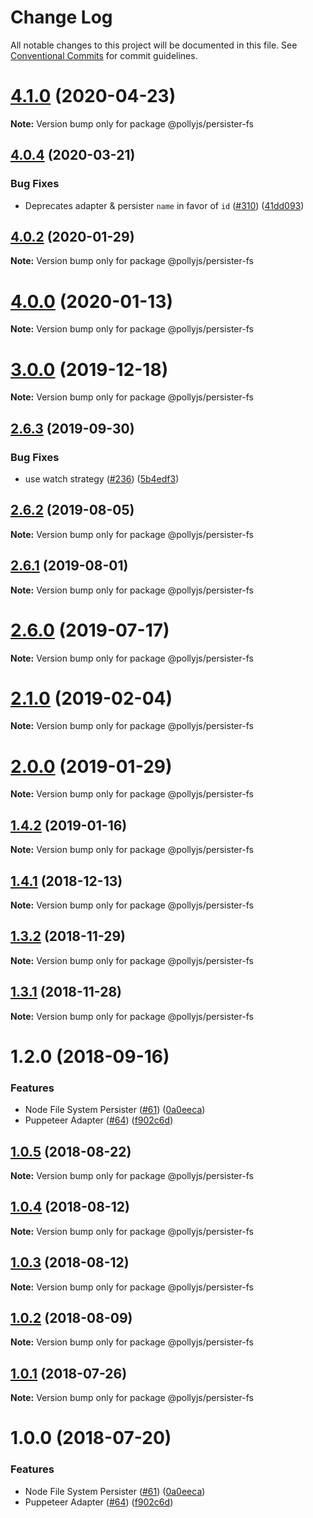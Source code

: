# Change Log

All notable changes to this project will be documented in this file.
See [Conventional Commits](https://conventionalcommits.org) for commit guidelines.

# [4.1.0](https://github.com/netflix/pollyjs/tree/master/packages/@pollyjs/persister-fs/compare/v4.0.4...v4.1.0) (2020-04-23)

**Note:** Version bump only for package @pollyjs/persister-fs





## [4.0.4](https://github.com/netflix/pollyjs/tree/master/packages/@pollyjs/persister-fs/compare/v4.0.3...v4.0.4) (2020-03-21)


### Bug Fixes

* Deprecates adapter & persister `name` in favor of `id` ([#310](https://github.com/netflix/pollyjs/tree/master/packages/@pollyjs/persister-fs/issues/310)) ([41dd093](https://github.com/netflix/pollyjs/tree/master/packages/@pollyjs/persister-fs/commit/41dd093))





## [4.0.2](https://github.com/netflix/pollyjs/tree/master/packages/@pollyjs/persister-fs/compare/v4.0.1...v4.0.2) (2020-01-29)

**Note:** Version bump only for package @pollyjs/persister-fs





# [4.0.0](https://github.com/netflix/pollyjs/tree/master/packages/@pollyjs/persister-fs/compare/v3.0.2...v4.0.0) (2020-01-13)

**Note:** Version bump only for package @pollyjs/persister-fs





# [3.0.0](https://github.com/netflix/pollyjs/tree/master/packages/@pollyjs/persister-fs/compare/v2.7.0...v3.0.0) (2019-12-18)

**Note:** Version bump only for package @pollyjs/persister-fs





## [2.6.3](https://github.com/netflix/pollyjs/tree/master/packages/@pollyjs/persister-fs/compare/v2.6.2...v2.6.3) (2019-09-30)


### Bug Fixes

* use watch strategy ([#236](https://github.com/netflix/pollyjs/tree/master/packages/@pollyjs/persister-fs/issues/236)) ([5b4edf3](https://github.com/netflix/pollyjs/tree/master/packages/@pollyjs/persister-fs/commit/5b4edf3))





## [2.6.2](https://github.com/netflix/pollyjs/tree/master/packages/@pollyjs/persister-fs/compare/v2.6.1...v2.6.2) (2019-08-05)

**Note:** Version bump only for package @pollyjs/persister-fs





## [2.6.1](https://github.com/netflix/pollyjs/tree/master/packages/@pollyjs/persister-fs/compare/v2.6.0...v2.6.1) (2019-08-01)

**Note:** Version bump only for package @pollyjs/persister-fs





# [2.6.0](https://github.com/netflix/pollyjs/tree/master/packages/@pollyjs/persister-fs/compare/v2.5.0...v2.6.0) (2019-07-17)

**Note:** Version bump only for package @pollyjs/persister-fs





# [2.1.0](https://github.com/netflix/pollyjs/tree/master/packages/@pollyjs/persister-fs/compare/v2.0.0...v2.1.0) (2019-02-04)

**Note:** Version bump only for package @pollyjs/persister-fs





# [2.0.0](https://github.com/netflix/pollyjs/tree/master/packages/@pollyjs/persister-fs/compare/v1.4.2...v2.0.0) (2019-01-29)

**Note:** Version bump only for package @pollyjs/persister-fs





## [1.4.2](https://github.com/netflix/pollyjs/tree/master/packages/@pollyjs/persister-fs/compare/v1.4.1...v1.4.2) (2019-01-16)

**Note:** Version bump only for package @pollyjs/persister-fs





## [1.4.1](https://github.com/netflix/pollyjs/tree/master/packages/@pollyjs/persister-fs/compare/v1.4.0...v1.4.1) (2018-12-13)

**Note:** Version bump only for package @pollyjs/persister-fs





## [1.3.2](https://github.com/netflix/pollyjs/tree/master/packages/@pollyjs/persister-fs/compare/v1.3.1...v1.3.2) (2018-11-29)

**Note:** Version bump only for package @pollyjs/persister-fs





## [1.3.1](https://github.com/netflix/pollyjs/tree/master/packages/@pollyjs/persister-fs/compare/v1.2.0...v1.3.1) (2018-11-28)

**Note:** Version bump only for package @pollyjs/persister-fs





<a name="1.2.0"></a>
# 1.2.0 (2018-09-16)


### Features

* Node File System Persister ([#61](https://github.com/netflix/pollyjs/tree/master/packages/[@pollyjs](https://github.com/pollyjs)/persister-fs/issues/61)) ([0a0eeca](https://github.com/netflix/pollyjs/tree/master/packages/@pollyjs/persister-fs/commit/0a0eeca))
* Puppeteer Adapter ([#64](https://github.com/netflix/pollyjs/tree/master/packages/[@pollyjs](https://github.com/pollyjs)/persister-fs/issues/64)) ([f902c6d](https://github.com/netflix/pollyjs/tree/master/packages/@pollyjs/persister-fs/commit/f902c6d))




<a name="1.0.5"></a>
## [1.0.5](https://github.com/netflix/pollyjs/tree/master/packages/@pollyjs/persister-fs/compare/@pollyjs/persister-fs@1.0.4...@pollyjs/persister-fs@1.0.5) (2018-08-22)




**Note:** Version bump only for package @pollyjs/persister-fs

<a name="1.0.4"></a>
## [1.0.4](https://github.com/netflix/pollyjs/tree/master/packages/@pollyjs/persister-fs/compare/@pollyjs/persister-fs@1.0.3...@pollyjs/persister-fs@1.0.4) (2018-08-12)




**Note:** Version bump only for package @pollyjs/persister-fs

<a name="1.0.3"></a>
## [1.0.3](https://github.com/netflix/pollyjs/tree/master/packages/@pollyjs/persister-fs/compare/@pollyjs/persister-fs@1.0.2...@pollyjs/persister-fs@1.0.3) (2018-08-12)




**Note:** Version bump only for package @pollyjs/persister-fs

<a name="1.0.2"></a>
## [1.0.2](https://github.com/netflix/pollyjs/tree/master/packages/@pollyjs/persister-fs/compare/@pollyjs/persister-fs@1.0.1...@pollyjs/persister-fs@1.0.2) (2018-08-09)




**Note:** Version bump only for package @pollyjs/persister-fs

<a name="1.0.1"></a>
## [1.0.1](https://github.com/netflix/pollyjs/tree/master/packages/@pollyjs/persister-fs/compare/@pollyjs/persister-fs@1.0.0...@pollyjs/persister-fs@1.0.1) (2018-07-26)




**Note:** Version bump only for package @pollyjs/persister-fs

<a name="1.0.0"></a>
# 1.0.0 (2018-07-20)


### Features

* Node File System Persister ([#61](https://github.com/netflix/pollyjs/tree/master/packages/[@pollyjs](https://github.com/pollyjs)/persister-fs/issues/61)) ([0a0eeca](https://github.com/netflix/pollyjs/tree/master/packages/@pollyjs/persister-fs/commit/0a0eeca))
* Puppeteer Adapter ([#64](https://github.com/netflix/pollyjs/tree/master/packages/[@pollyjs](https://github.com/pollyjs)/persister-fs/issues/64)) ([f902c6d](https://github.com/netflix/pollyjs/tree/master/packages/@pollyjs/persister-fs/commit/f902c6d))
